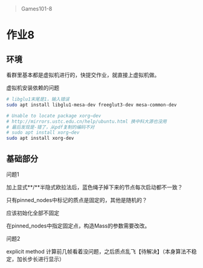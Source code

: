 > Games101-8

# 作业8

## 环境

看群里基本都是虚拟机进行的，快提交作业，就直接上虚拟机做。

虚拟机安装依赖的问题

```sh
# libglu1末尾是1，输入错误
sudo apt install libglu1-mesa-dev freeglut3-dev mesa-common-dev

# Unable to locate package xorg−dev
# http://mirrors.ustc.edu.cn/help/ubuntu.html 换中科大源也没用
# 最后发现是-错了，从pdf复制的编码不对
# sudo apt install xorg−dev
sudo apt install xorg-dev
```

## 基础部分

问题1

加上显式**/**半隐式欧拉法后，蓝色绳子掉下来的节点每次启动都不一致？

只有pinned_nodes中标记的质点是固定的，其他是随机的？

应该初始化全部不固定

在pinned_nodes中指定固定点，构造Mass的参数需要改改。

问题2

explicit method 计算前几帧看着没问题，之后质点乱飞【待解决】（本身算法不稳定，加长步长进行显示）

